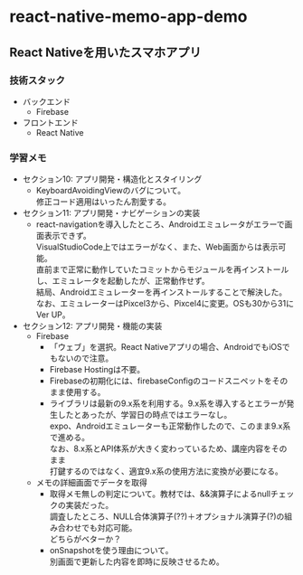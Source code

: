 # react-native-memo-app-demo

## React Nativeを用いたスマホアプリ

### 技術スタック
* バックエンド
  * Firebase
* フロントエンド
  * React Native
  
### 学習メモ
* セクション10: アプリ開発・構造化とスタイリング
  * KeyboardAvoidingViewのバグについて。  
    修正コード適用はいったん割愛する。
* セクション11: アプリ開発・ナビゲーションの実装
  * react-navigationを導入したところ、Androidエミュレータがエラーで画面表示できず。  
    VisualStudioCode上ではエラーがなく、また、Web画面からは表示可能。  
    直前まで正常に動作していたコミットからモジュールを再インストールし、エミュレータを起動したが、正常動作せず。  
    結局、Androidエミュレーターを再インストールすることで解決した。  
    なお、エミュレーターはPixcel3から、Pixcel4に変更。OSも30から31にVer UP。
* セクション12: アプリ開発・機能の実装
  * Firebase
    * 「ウェブ」を選択。React Nativeアプリの場合、AndroidでもiOSでもないので注意。
    * Firebase Hostingは不要。
    * Firebaseの初期化には、firebaseConfigのコードスニペットをそのまま使用する。
    * ライブラリは最新の9.x系を利用する。9.x系を導入するとエラーが発生したとあったが、学習日の時点ではエラーなし。  
      expo、Androidエミュレーターも正常動作したので、このまま9.x系で進める。  
      なお、8.x系とAPI体系が大きく変わっているため、講座内容をそのまま  
      打鍵するのではなく、適宜9.x系の使用方法に変換が必要になる。
  * メモの詳細画面でデータを取得
    * 取得メモ無しの判定について。教材では、&&演算子によるnullチェックの実装だった。  
      調査したところ、NULL合体演算子(??)＋オプショナル演算子(?)の組み合わせでも対応可能。  
      どちらがベターか？
    * onSnapshotを使う理由について。  
      別画面で更新した内容を即時に反映させるため。